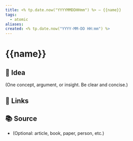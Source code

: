 ```yaml
---
title: <% tp.date.now("YYYYMMDDHHmm") %> – {{name}}
tags:
  - atomic
aliases: 
created: <% tp.date.now("YYYY-MM-DD HH:mm") %>
---
```

# {{name}}

## 🧠 Idea  
(One concept, argument, or insight. Be clear and concise.)

## 🔗 Links  
  
## 📚 Source  
- (Optional: article, book, paper, person, etc.)
